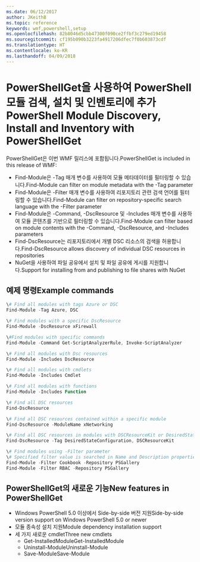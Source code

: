 ```yaml
---
ms.date: 06/12/2017
author: JKeithB
ms.topic: reference
keywords: wmf,powershell,setup
ms.openlocfilehash: 82b8046d5cbb47300f090ce2ffbf3c279ed19458
ms.sourcegitcommit: cf195b090b3223fa4917206dfec7f0b603873cdf
ms.translationtype: HT
ms.contentlocale: ko-KR
ms.lasthandoff: 04/09/2018
---
```

# <a name="powershell-module-discovery-install-and-inventory-with-powershellget"></a><span data-ttu-id="c2cf5-102">PowerShellGet을 사용하여 PowerShell 모듈 검색, 설치 및 인벤토리에 추가</span><span class="sxs-lookup"><span data-stu-id="c2cf5-102">PowerShell Module Discovery, Install and Inventory with PowerShellGet</span></span>

<span data-ttu-id="c2cf5-103">PowerShellGet은 이번 WMF 릴리스에 포함됩니다.</span><span class="sxs-lookup"><span data-stu-id="c2cf5-103">PowerShellGet is included in this release of WMF:</span></span>
-   <span data-ttu-id="c2cf5-104">Find-Module은 -Tag 매개 변수를 사용하여 모듈 메타데이터를 필터링할 수 있습니다.</span><span class="sxs-lookup"><span data-stu-id="c2cf5-104">Find-Module can filter on module metadata with the -Tag parameter</span></span>
-   <span data-ttu-id="c2cf5-105">Find-Module은 -Filter 매개 변수를 사용하여 리포지토리 관련 검색 언어를 필터링할 수 있습니다.</span><span class="sxs-lookup"><span data-stu-id="c2cf5-105">Find-Module can filter on repository-specific search language with the -Filter parameter</span></span>
-   <span data-ttu-id="c2cf5-106">Find-Module은 -Command, -DscResource 및 -Includes 매개 변수를 사용하여 모듈 콘텐츠를 기반으로 필터링할 수 있습니다.</span><span class="sxs-lookup"><span data-stu-id="c2cf5-106">Find-Module can filter based on module contents with the -Command, -DscResource, and -Includes parameters</span></span>
-   <span data-ttu-id="c2cf5-107">Find-DscResource는 리포지토리에서 개별 DSC 리소스의 검색을 허용합니다.</span><span class="sxs-lookup"><span data-stu-id="c2cf5-107">Find-DscResource allows discovery of individual DSC resources in repositories</span></span>
-   <span data-ttu-id="c2cf5-108">NuGet을 사용하여 파일 공유에서 설치 및 파일 공유에 게시를 지원합니다.</span><span class="sxs-lookup"><span data-stu-id="c2cf5-108">Support for installing from and publishing to file shares with NuGet</span></span>

## <a name="example-commands"></a><span data-ttu-id="c2cf5-109">예제 명령</span><span class="sxs-lookup"><span data-stu-id="c2cf5-109">Example commands</span></span>
```powershell
\# Find all modules with tags Azure or DSC
Find-Module -Tag Azure, DSC

\# Find modules with a specific DscResource
Find-Module -DscResource xFirewall

\#Find modules with specific commands
Find-Module -Command Get-ScriptAnalyzerRule, Invoke-ScriptAnalyzer

\# Find all modules with Dsc resources
Find-Module -Includes DscResource

\# Find all modules with cmdlets
Find-Module -Includes Cmdlet

\# Find all modules with functions
Find-Module -Includes Function

\# Find all DSC resources
Find-DscResource

\# Find all DSC resources contained within a specific module
Find-DscResource -ModuleName xNetworking

\# Find all DSC resources in modules with DSCResourceKit or DesiredStateConfiguration
Find-DscResource -Tag DesiredStateConfiguration, DSCResourceKit

\# Find modules using -Filter parameter
\# Specified filter value is searched in Name and Description properties
Find-Module -Filter Cookbook -Repository PSGallery
Find-Module -Filter RBAC -Repository PSGallery
```

## <a name="new-features-in-powershellget"></a><span data-ttu-id="c2cf5-110">PowerShellGet의 새로운 기능</span><span class="sxs-lookup"><span data-stu-id="c2cf5-110">New features in PowerShellGet</span></span>
-   <span data-ttu-id="c2cf5-111">Windows PowerShell 5.0 이상에서 Side-by-side 버전 지원</span><span class="sxs-lookup"><span data-stu-id="c2cf5-111">Side-by-side version support on Windows PowerShell 5.0 or newer</span></span>
-   <span data-ttu-id="c2cf5-112">모듈 종속성 설치 지원</span><span class="sxs-lookup"><span data-stu-id="c2cf5-112">Module dependency installation support</span></span>
-   <span data-ttu-id="c2cf5-113">세 가지 새로운 cmdlet</span><span class="sxs-lookup"><span data-stu-id="c2cf5-113">Three new cmdlets</span></span>
    -   <span data-ttu-id="c2cf5-114">Get-InstalledModule</span><span class="sxs-lookup"><span data-stu-id="c2cf5-114">Get-InstalledModule</span></span>
    -   <span data-ttu-id="c2cf5-115">Uninstall-Module</span><span class="sxs-lookup"><span data-stu-id="c2cf5-115">Uninstall-Module</span></span>
    -   <span data-ttu-id="c2cf5-116">Save-Module</span><span class="sxs-lookup"><span data-stu-id="c2cf5-116">Save-Module</span></span>